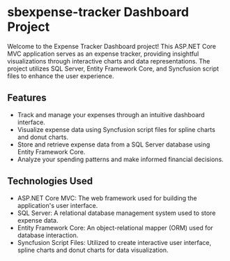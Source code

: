 # sbexpense-tracker Dashboard Project

Welcome to the Expense Tracker Dashboard project! This ASP.NET Core MVC application serves as an expense tracker, providing insightful visualizations through interactive charts and data representations.
The project utilizes SQL Server, Entity Framework Core, and Syncfusion script files to enhance the user experience.

## Features

- Track and manage your expenses through an intuitive dashboard interface.
- Visualize expense data using Syncfusion script files for spline charts and donut charts.
- Store and retrieve expense data from a SQL Server database using Entity Framework Core.
- Analyze your spending patterns and make informed financial decisions.

## Technologies Used

- ASP.NET Core MVC: The web framework used for building the application's user interface.
- SQL Server: A relational database management system used to store expense data.
- Entity Framework Core: An object-relational mapper (ORM) used for database interaction.
- Syncfusion Script Files: Utilized to create interactive user interface, spline charts and donut charts for data visualization.

